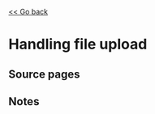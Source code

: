 [<< Go back](https://artoasmith.github.io/sf-preps/)

# Handling file upload

## Source pages

## Notes
